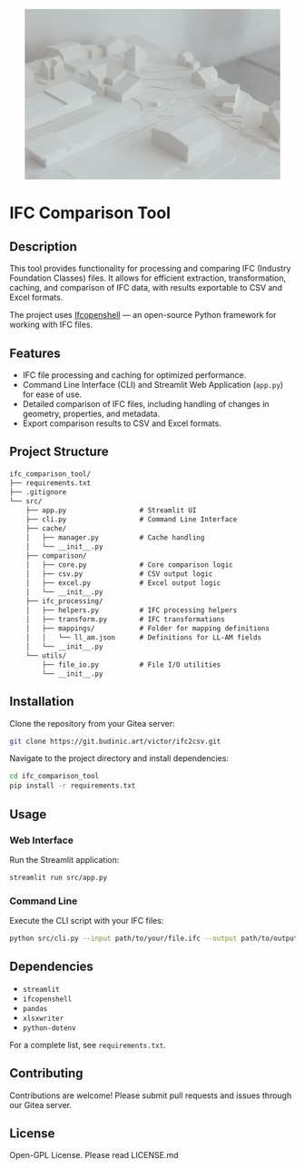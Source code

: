 <p align="center">
  <img src="assets/filipp-romanovski-pOlwrv3yxWI-unsplash.jpg" alt="IFC Comparison Tool Banner" width="450"/>
</p>

# IFC Comparison Tool

## Description

This tool provides functionality for processing and comparing IFC (Industry Foundation Classes) files. It allows for efficient extraction, transformation, caching, and comparison of IFC data, with results exportable to CSV and Excel formats.

The project uses [Ifcopenshell](https://ifcopenshell.org) — an open-source Python framework for working with IFC files.

## Features

* IFC file processing and caching for optimized performance.
* Command Line Interface (CLI) and Streamlit Web Application (`app.py`) for ease of use.
* Detailed comparison of IFC files, including handling of changes in geometry, properties, and metadata.
* Export comparison results to CSV and Excel formats.

## Project Structure

```
ifc_comparison_tool/
├── requirements.txt
├── .gitignore
└── src/
    ├── app.py                  # Streamlit UI
    ├── cli.py                  # Command Line Interface
    ├── cache/
    │   ├── manager.py          # Cache handling
    │   └── __init__.py
    ├── comparison/
    │   ├── core.py             # Core comparison logic
    │   ├── csv.py              # CSV output logic
    │   ├── excel.py            # Excel output logic
    │   └── __init__.py
    ├── ifc_processing/
    │   ├── helpers.py          # IFC processing helpers
    │   ├── transform.py        # IFC transformations
    │   ├── mappings/           # Folder for mapping definitions
    │   │   └── ll_am.json      # Definitions for LL-AM fields
    │   └── __init__.py
    └── utils/
        ├── file_io.py          # File I/O utilities
        └── __init__.py
```

## Installation

Clone the repository from your Gitea server:

```sh
git clone https://git.budinic.art/victor/ifc2csv.git
```

Navigate to the project directory and install dependencies:

```sh
cd ifc_comparison_tool
pip install -r requirements.txt
```

## Usage

### Web Interface

Run the Streamlit application:

```sh
streamlit run src/app.py
```

### Command Line

Execute the CLI script with your IFC files:

```sh
python src/cli.py --input path/to/your/file.ifc --output path/to/output
```

## Dependencies

* `streamlit`
* `ifcopenshell`
* `pandas`
* `xlsxwriter`
* `python-dotenv`

For a complete list, see `requirements.txt`.

## Contributing

Contributions are welcome! Please submit pull requests and issues through our Gitea server.

## License

Open-GPL License. Please read LICENSE.md
